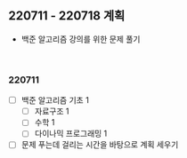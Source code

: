 ## 220711 - 220718 계획
- 백준 알고리즘 강의를 위한 문제 풀기
<br>

### 220711
- [ ] 백준 알고리즘 기초 1
    - [ ] 자료구조 1
    - [ ] 수학 1
    - [ ] 다이나믹 프로그래밍 1
- [ ] 문제 푸는데 걸리는 시간을 바탕으로 계획 세우기